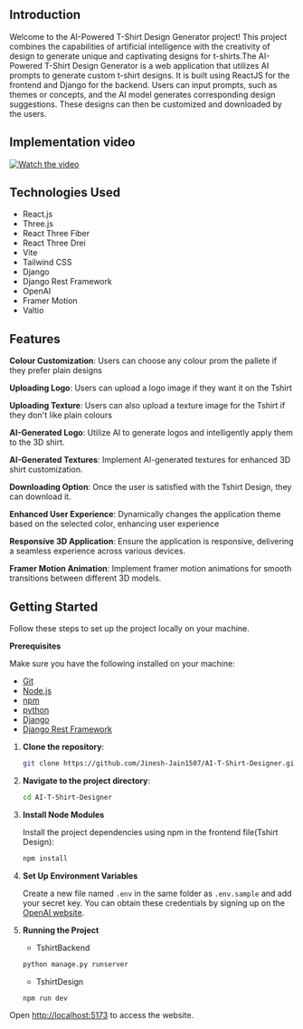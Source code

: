 ## Introduction

Welcome to the AI-Powered T-Shirt Design Generator project! This project combines the capabilities of artificial intelligence with the creativity of design to generate unique and captivating designs 
for t-shirts.The AI-Powered T-Shirt Design Generator is a web application that utilizes AI prompts to generate custom t-shirt designs. It is built using ReactJS for the frontend and Django for the 
backend. Users can input prompts, such as themes or concepts, and the AI model generates corresponding design suggestions. These designs can then be customized and downloaded by the users.

## Implementation video

[![Watch the video](https://img.youtube.com/vi/4lGtHcg2RFM/0.jpg)](https://www.youtube.com/watch?v=4lGtHcg2RFM)

## Technologies Used

- React.js
- Three.js
- React Three Fiber
- React Three Drei
- Vite
- Tailwind CSS
- Django
- Django Rest Framework
- OpenAI
- Framer Motion
- Valtio

## Features

**Colour Customization**: Users can choose any colour prom the pallete if they prefer plain designs

**Uploading Logo**: Users can upload a logo image if they want it on the Tshirt

**Uploading Texture**: Users can also upload a texture image for the Tshirt if they don't like plain colours

**AI-Generated Logo**: Utilize AI to generate logos and intelligently apply them to the 3D shirt.

**AI-Generated Textures**: Implement AI-generated textures for enhanced 3D shirt customization.

**Downloading Option**: Once the user is satisfied with the Tshirt Design, they can download it.

**Enhanced User Experience**: Dynamically changes the application theme based on the selected color, enhancing user experience

**Responsive 3D Application**: Ensure the application is responsive, delivering a seamless experience across various devices.

**Framer Motion Animation**: Implement framer motion animations for smooth transitions between different 3D models.

## Getting Started

Follow these steps to set up the project locally on your machine.

**Prerequisites**

Make sure you have the following installed on your machine:

- [Git](https://git-scm.com/)
- [Node.js](https://nodejs.org/en)
- [npm](https://www.npmjs.com/)
- [python](https://www.python.org/)
- [Django](https://www.djangoproject.com/)
- [Django Rest Framework](https://www.django-rest-framework.org/)

1. **Clone the repository**:
   ```bash
   git clone https://github.com/Jinesh-Jain1507/AI-T-Shirt-Designer.git

2. **Navigate to the project directory**:
   ```bash
   cd AI-T-Shirt-Designer

3. **Install  Node Modules**

   Install the project dependencies using npm in the frontend file(Tshirt Design):
      ```bash
      npm install
      ```

5. **Set Up Environment Variables**

   Create a new file named `.env` in the same folder as `.env.sample` and add your secret key. You can obtain these credentials by signing up on the [OpenAI website](https://openai.com/).

6. **Running the Project**

   - TshirtBackend
   ```bash
   python manage.py runserver
   ```
   - TshirtDesign
   ```bash
   npm run dev
   ```

Open [http://localhost:5173](http://localhost:5173) to access the website.


